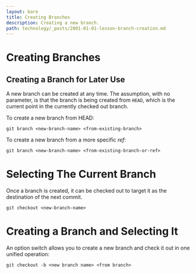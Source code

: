 ```yaml
---
layout: bare
title: Creating Branches
description: Creating a new branch.
path: technology/_posts/2001-01-01-lesson-branch-creation.md
---
```


# Creating Branches

## Creating a Branch for Later Use
A new branch can be created at any time. The assumption, with no parameter, is that the branch is being created from `HEAD`, which is the current point in the currently checked out branch.

To create a new branch from HEAD:

    git branch <new-branch-name> <from-existing-branch>

To create a new branch from a more specific _ref_:

    git branch <new-branch-name> <from-existing-branch-or-ref>

# Selecting The Current Branch
Once a branch is created, it can be checked out to target it as the destination of the next commit.

    git checkout <new-branch-name>

# Creating a Branch and Selecting It
An option switch allows you to create a new branch and check it out in one unified operation:

    git checkout -b <new branch name> <from branch>
